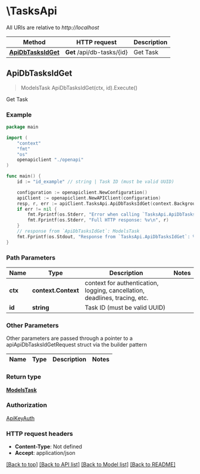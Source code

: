 # \TasksApi

All URIs are relative to *http://localhost*

Method | HTTP request | Description
------------- | ------------- | -------------
[**ApiDbTasksIdGet**](TasksApi.md#ApiDbTasksIdGet) | **Get** /api/db-tasks/{id} | Get Task



## ApiDbTasksIdGet

> ModelsTask ApiDbTasksIdGet(ctx, id).Execute()

Get Task



### Example

```go
package main

import (
    "context"
    "fmt"
    "os"
    openapiclient "./openapi"
)

func main() {
    id := "id_example" // string | Task ID (must be valid UUID)

    configuration := openapiclient.NewConfiguration()
    apiClient := openapiclient.NewAPIClient(configuration)
    resp, r, err := apiClient.TasksApi.ApiDbTasksIdGet(context.Background(), id).Execute()
    if err != nil {
        fmt.Fprintf(os.Stderr, "Error when calling `TasksApi.ApiDbTasksIdGet``: %v\n", err)
        fmt.Fprintf(os.Stderr, "Full HTTP response: %v\n", r)
    }
    // response from `ApiDbTasksIdGet`: ModelsTask
    fmt.Fprintf(os.Stdout, "Response from `TasksApi.ApiDbTasksIdGet`: %v\n", resp)
}
```

### Path Parameters


Name | Type | Description  | Notes
------------- | ------------- | ------------- | -------------
**ctx** | **context.Context** | context for authentication, logging, cancellation, deadlines, tracing, etc.
**id** | **string** | Task ID (must be valid UUID) | 

### Other Parameters

Other parameters are passed through a pointer to a apiApiDbTasksIdGetRequest struct via the builder pattern


Name | Type | Description  | Notes
------------- | ------------- | ------------- | -------------


### Return type

[**ModelsTask**](ModelsTask.md)

### Authorization

[ApiKeyAuth](../README.md#ApiKeyAuth)

### HTTP request headers

- **Content-Type**: Not defined
- **Accept**: application/json

[[Back to top]](#) [[Back to API list]](../README.md#documentation-for-api-endpoints)
[[Back to Model list]](../README.md#documentation-for-models)
[[Back to README]](../README.md)

